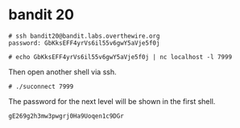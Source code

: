 # bandit 20

    # ssh bandit20@bandit.labs.overthewire.org
    password: GbKksEFF4yrVs6il55v6gwY5aVje5f0j

    # echo GbKksEFF4yrVs6il55v6gwY5aVje5f0j | nc localhost -l 7999

Then open another shell via ssh.

    # ./suconnect 7999

The password for the next level will be shown in the first shell.

    gE269g2h3mw3pwgrj0Ha9Uoqen1c9DGr

